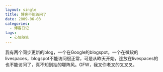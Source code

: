 ```yaml
---
layout: single
title: 博客不能访问了
date: 2009-06-03
categories:
  - 博客日记
tags:
  - 心情随笔
---
```


我有两个同步更新的blog，一个在Google的blogspot，一个在微软的livespaces，blogspot不能访问很正常，可是从昨天开始，连放在livespaces的也不能访问了，真不知到抽的哪阵风。GFW，我叉你老叉的叉叉叉。
